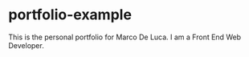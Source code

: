 # portfolio-example
This is the personal portfolio for Marco De Luca. I am a Front End Web Developer. 
